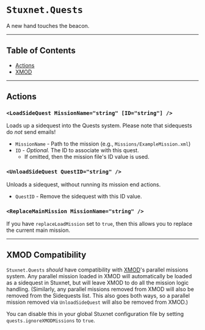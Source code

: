 # `Stuxnet.Quests`
A new hand touches the beacon.

---

## Table of Contents
* [Actions](#actions)
* [XMOD](#xmod-compatibility)

---

## Actions
### `<LoadSideQuest MissionName="string" [ID="string"] />`
Loads up a sidequest into the Quests system. Please note that sidequests do *not* send emails!
* `MissionName` - Path to the mission (e.g., `Missions/ExampleMission.xml`)
* `ID` - *Optional.* The ID to associate with this quest.
    * If omitted, then the mission file's ID value is used.

### `<UnloadSideQuest QuestID="string" />`
Unloads a sidequest, without running its mission end actions.
* `QuestID` - Remove the sidequest with this ID value.

### `<ReplaceMainMission MissionName="string" />`
If you have `replaceLoadMission` set to `true`, then this allows you to replace the current main mission.

---

## XMOD Compatibility
`Stuxnet.Quests` *should* have compatibility with [XMOD](https://github.com/tenesiss/Hacknet-Pathfinder-XMOD-Dev)'s parallel missions system. Any parallel mission loaded in XMOD will automatically be loaded as a sidequest in Stuxnet, but will leave XMOD to do all the mission logic handling. (Similarly, any parallel missions removed from XMOD will also be removed from the Sidequests list. This also goes both ways, so a parallel mission removed via `UnloadSideQuest` will also be removed from XMOD.)

You can disable this in your global Stuxnet configuration file by setting `quests.ignoreXMODMissions` to `true`.